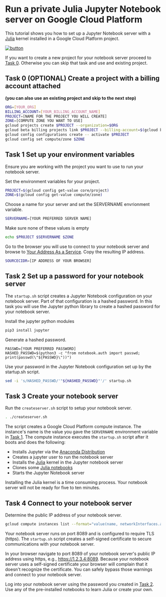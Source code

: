 # Run a private Julia Jupyter Notebook server on Google Cloud Platform

This tutorial shows you how to set up a Jupyter Notebook server with a 
[Julia](https://julialang.org/) kernel installed in a Google Cloud Platform project.

[![button](http://gstatic.com/cloudssh/images/open-btn.png)](https://console.cloud.google.com/cloudshell/open?git_repo=https://github.com/wardharold/julia-notebook&page=editor&tutorial=tutorial.md)

If you want to create a new project for your notebook server proceed to 
[Task 0](#task-0-optional-create-a-project-with-a-billing-account-attached). 
Otherwise you can skip that task and use and existing project.

## Task 0 (OPTIONAL) Create a project with a billing account attached 
**(you can also use an existing project and skip to the next step)**
```sh
ORG=[YOUR_ORG]
BILLING_ACCOUNT=[YOUR_BILLING_ACCOUNT_NAME]
PROJECT=[NAME FOR THE PROJECT YOU WILL CREATE]
ZONE=[COMPUTE ZONE YOU WANT TO USE]
gcloud projects create $PROJECT --organization=$ORG
gcloud beta billing projects link $PROJECT --billing-account=$(gcloud beta billing accounts list | grep $BILLING_ACCOUNT | awk '{print $1}')
gcloud config configurations create -- activate $PROJECT
gcloud config set compute/zone $ZONE
```

## Task 1 Set up your environment variables 
Ensure you are working with the project you want to use to run your notebook server.

Set the environment variables for your project.
```sh
PROJECT=$(gcloud config get-value core/project)
ZONE=$(gcloud config get-value compute/zone)
```

Choose a name for your server and set the SERVERNAME envrionment variable.
```sh
SERVERNAME=[YOUR PREFERRED SERVER NAME]
```

Make sure none of these values is empty
```sh
echo $PROJECT $SERVERNAME $ZONE
```

Go to the browser you will use to connect to your notebook server and browse to [Your Address As a Service](https://v4.ident.me). Copy the resulting IP address.

```sh
SOURCECIDR=[IP ADDRESS OF YOUR BROWSER]
```

## Task 2 Set up a password for your notebook server
The ```startup.sh``` script creates a Jupyter Notebook configuration on your notebook server.
Part of that configuration is a hashed password. In this task you will use the Jupyter python
library to create a hashed password for your notebook server.

Install the jupyter python modules
```sh
pip3 install jupyter
```

Generate a hashed password.
```
PASSWD=[YOUR PREFERRED PASSWORD]
HASHED_PASSWD=$(python3 -c "from notebook.auth import passwd; print(passwd(\"${PASSWD}\"))")
```

Use your password in the Jupyter Notebook configuration set up by the startup.sh script.
```sh
sed -i 's/HASHED_PASSWD/'"${HASHED_PASSWD}"'/' startup.sh
```

## Task 3 Create your notebook server
Run the ```createserver.sh``` script to setup your notebook server.
```sh
. ./createserver.sh
```

The script creates a Google Cloud Platform compute instance. The instance's name is the value you gave
the ```SERVERNAME``` environment variable in [Task 1](#task-1-set-up-your-environment-variables). The 
compute instance executes the ```startup.sh``` script after it boots and does the following:

* Installs Jupyter via the [Anaconda Distribution](https://www.anaconda.com/download/#linux)
* Creates a jupyter user to run the notebook server
* Installs the [Julia](https://julialang.org/) kernel in the Jupyter notebook server
* Clones some [Julia notebooks](https://github.com/JuliaComputing/JuliaBoxTutorials)
* Starts the Jupyter Notebook server

Installing the Julia kernel is a time consuming process. Your notebook server will not be ready
for five to ten minutes.

## Task 4 Connect to your notebook server
Determine the public IP address of your notebook server.
```sh
gcloud compute instances list --format="value(name, networkInterfaces.accessConfigs[0].natIP)" --filter="$SERVERNAME" | awk '{print $}'
```

Your notebook server runs on port 8089 and is configured to require TLS (https). The ```startup.sh``` script creates a self-signed certificate to secure communications with your notebook server.
 
In your browser navigate to port 8089 of your notebook server's public IP address using https, e.g.,
https://1.2.3.4:8089. Because your notebook server uses a self-signed certificate your browser will
complain that it doesn't recognize the certificate. You can safely bypass those warnings and
connect to your notebook server.

Log into your notebook server using the password you created in [Task 2](#task-2-set-up-a-password-for-your-notebook-server). 
Use any of the pre-installed notebooks to learn Julia or create your own.
